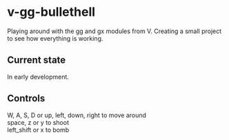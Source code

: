 # v-gg-bullethell

Playing around with the gg and gx modules from V.
Creating a small project to see how everything is working.

## Current state

In early development.

## Controls

W, A, S, D or up, left, down, right to move around  
space, z or y to shoot  
left_shift or x to bomb  
